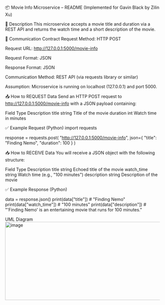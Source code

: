 📦 Movie Info Microservice – README
(Implemented for Gavin Black by Zilin Xu)

🧾 Description
This microservice accepts a movie title and duration via a REST API and returns the watch time and a short description of the movie.

🤝 Communication Contract
Request Method: HTTP POST

Request URL: http://127.0.0.1:5000/movie-info

Request Format: JSON

Response Format: JSON

Communication Method: REST API (via requests library or similar)

Assumption: Microservice is running on localhost (127.0.0.1) and port 5000.

📤 How to REQUEST Data
Send an HTTP POST request to http://127.0.0.1:5000/movie-info
with a JSON payload containing:

Field	           Type	                  Description
title	          string	            Title of the movie
duration	         int	            Watch time in minutes

✅ Example Request (Python)
import requests

response = requests.post(
    "http://127.0.0.1:5000/movie-info",
    json={
        "title": "Finding Nemo",
        "duration": 100
    }
)

📥 How to RECEIVE Data
You will receive a JSON object with the following structure:

Field	              Type	              Description
title	            string	              Echoed title of the movie
watch_time	      string	              Watch time (e.g., "100 minutes")
description	      string	              Description of the movie

✅ Example Response (Python)

data = response.json()
print(data["title"])        # "Finding Nemo"
print(data["watch_time"])   # "100 minutes"
print(data["description"])  # "'Finding Nemo' is an entertaining movie that runs for 100 minutes."

UML Diagram
<img width="877" height="254" alt="image" src="https://github.com/user-attachments/assets/fea27025-f6a6-46d3-9c43-eefc4105cad7" />



